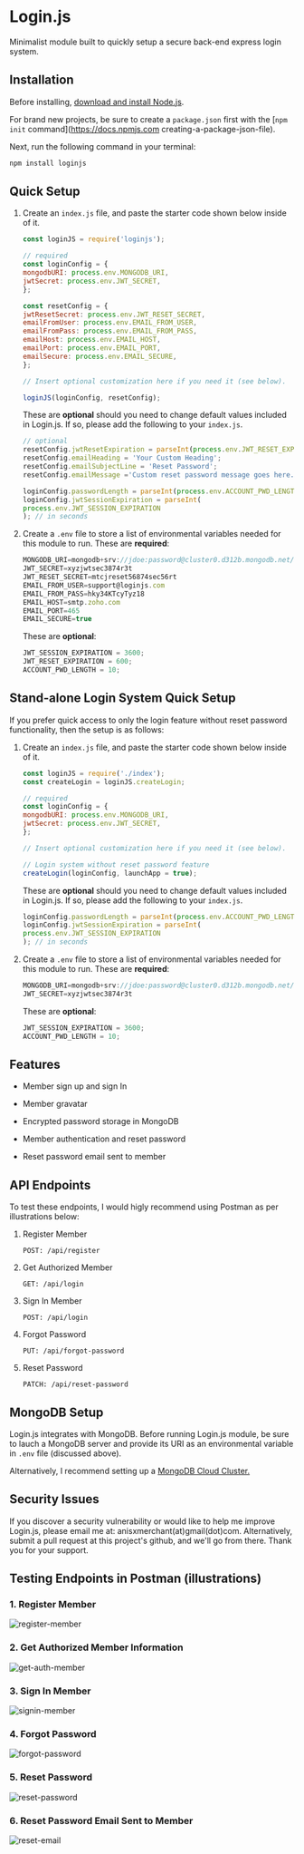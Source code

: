# Login.js

Minimalist module built to quickly setup a secure back-end express login system.

## Installation

Before installing, [download and install Node.js](https://nodejs.org/en/download/).

For brand new projects, be sure to create a `package.json` first with the [`npm init` command](<https://docs.npmjs.com> creating-a-package-json-file).

Next, run the following command in your terminal:

```bash
npm install loginjs
```

## Quick Setup

1. Create an `index.js` file, and paste the starter code shown below inside of it.

   ```js
   const loginJS = require('loginjs');

   // required
   const loginConfig = {
   mongodbURI: process.env.MONGODB_URI,
   jwtSecret: process.env.JWT_SECRET,
   };

   const resetConfig = {
   jwtResetSecret: process.env.JWT_RESET_SECRET,
   emailFromUser: process.env.EMAIL_FROM_USER,
   emailFromPass: process.env.EMAIL_FROM_PASS,
   emailHost: process.env.EMAIL_HOST,
   emailPort: process.env.EMAIL_PORT,
   emailSecure: process.env.EMAIL_SECURE,
   };

   // Insert optional customization here if you need it (see below).

   loginJS(loginConfig, resetConfig);
   ```

   These are **optional** should you need to change default values included in Login.js. If so, please add the following to your `index.js`.

   ```js
   // optional
   resetConfig.jwtResetExpiration = parseInt(process.env.JWT_RESET_EXPIRATION); // in seconds
   resetConfig.emailHeading = 'Your Custom Heading';
   resetConfig.emailSubjectLine = 'Reset Password';
   resetConfig.emailMessage ='Custom reset password message goes here. Reset password link will be autogenerated and placed below your message.';

   loginConfig.passwordLength = parseInt(process.env.ACCOUNT_PWD_LENGTH); // positive integer
   loginConfig.jwtSessionExpiration = parseInt(
   process.env.JWT_SESSION_EXPIRATION
   ); // in seconds
   ```

2. Create a `.env` file to store a list of environmental variables needed for this module to run. These are **required**:

   ```js
   MONGODB_URI=mongodb+srv://jdoe:password@cluster0.d312b.mongodb.net/loginjs?retryWrites=true&w=majority
   JWT_SECRET=xyzjwtsec3874r3t
   JWT_RESET_SECRET=mtcjreset56874sec56rt
   EMAIL_FROM_USER=support@loginjs.com
   EMAIL_FROM_PASS=hky34KTcyTyz18
   EMAIL_HOST=smtp.zoho.com
   EMAIL_PORT=465
   EMAIL_SECURE=true
   ```

   These are **optional**:

   ```js
   JWT_SESSION_EXPIRATION = 3600;
   JWT_RESET_EXPIRATION = 600;
   ACCOUNT_PWD_LENGTH = 10;
   ```

## Stand-alone Login System Quick Setup

If you prefer quick access to only the login feature without reset password functionality, then the setup is as follows:

1. Create an `index.js` file, and paste the starter code shown below inside of it.

   ```js
   const loginJS = require('./index');
   const createLogin = loginJS.createLogin;

   // required
   const loginConfig = {
   mongodbURI: process.env.MONGODB_URI,
   jwtSecret: process.env.JWT_SECRET,
   };

   // Insert optional customization here if you need it (see below).

   // Login system without reset password feature
   createLogin(loginConfig, launchApp = true);
   ```

   These are **optional** should you need to change default values included in Login.js. If so, please add the following to your `index.js`.

   ```js
   loginConfig.passwordLength = parseInt(process.env.ACCOUNT_PWD_LENGTH); // positive integer
   loginConfig.jwtSessionExpiration = parseInt(
   process.env.JWT_SESSION_EXPIRATION
   ); // in seconds
   ```

2. Create a `.env` file to store a list of environmental variables needed for this module to run. These are **required**:

   ```js
   MONGODB_URI=mongodb+srv://jdoe:password@cluster0.d312b.mongodb.net/loginjs?retryWrites=true&w=majority
   JWT_SECRET=xyzjwtsec3874r3t
   ```

   These are **optional**:

   ```js
   JWT_SESSION_EXPIRATION = 3600;
   ACCOUNT_PWD_LENGTH = 10;
   ```

## Features

- Member sign up and sign In

- Member gravatar

- Encrypted password storage in MongoDB

- Member authentication and reset password

- Reset password email sent to member

## API Endpoints

To test these endpoints, I would higly recommend using Postman as per illustrations below:

1. Register Member

   ```text
   POST: /api/register
   ```

2. Get Authorized Member

   ```text
   GET: /api/login
   ```

3. Sign In Member

   ```text
   POST: /api/login
   ```

4. Forgot Password

   ```text
   PUT: /api/forgot-password
   ```

5. Reset Password

   ```text
   PATCH: /api/reset-password
   ```

## MongoDB Setup

Login.js integrates with MongoDB. Before running Login.js module, be sure to lauch a MongoDB server and provide its URI as an environmental variable in `.env` file (discussed above).

Alternatively, I recommend setting up a [MongoDB Cloud Cluster.](https://www.mongodb.com/cloud)

## Security Issues

If you discover a security vulnerability or would like to help me improve Login.js, please email me at: anisxmerchant(at)gmail(dot)com. Alternatively, submit a pull request at this project's github, and we'll go from there. Thank you for your support.

## Testing Endpoints in Postman (illustrations)

### 1. Register Member

![register-member](https://user-images.githubusercontent.com/5770541/97410926-08860180-18d6-11eb-920e-06bb6631dca6.png)

### 2. Get Authorized Member Information

![get-auth-member](https://user-images.githubusercontent.com/5770541/97410996-16d41d80-18d6-11eb-8c14-b8a7afb0a8a3.png)

### 3. Sign In Member

![signin-member](https://user-images.githubusercontent.com/5770541/97410968-1045a600-18d6-11eb-9e08-ce4f97410f7d.png)

### 4. Forgot Password

![forgot-password](https://user-images.githubusercontent.com/5770541/97411338-82b68600-18d6-11eb-8b80-b4dbc5a446ba.png)

### 5. Reset Password

![reset-password](https://user-images.githubusercontent.com/5770541/97411387-93ff9280-18d6-11eb-8248-718aefc2bfab.png)

### 6. Reset Password Email Sent to Member

![reset-email](https://user-images.githubusercontent.com/5770541/97411343-8518e000-18d6-11eb-81df-00cec595d572.png)
